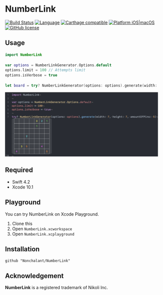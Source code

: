 # NumberLink

[![Build Status](https://travis-ci.com/Nonchalant/NumberLink.svg?branch=master)](https://travis-ci.com/Nonchalant/NumberLink)
[![Language](https://img.shields.io/badge/language-Swift%204.2-orange.svg)](https://swift.org)
[![Carthage compatible](https://img.shields.io/badge/Carthage-compatible-4BC51D.svg?style=flat)](https://github.com/Carthage/Carthage)
[![Platform iOS|macOS](https://img.shields.io/badge/platform-iOS|macOS-lightgray.svg)](https://github.com/Nonchalant/NumberLink)
[![GitHub license](https://img.shields.io/badge/license-MIT-lightgrey.svg)](https://raw.githubusercontent.com/Nonchalant/NumberLink/master/LICENSE)


## Usage

```swift
import NumberLink

var options = NumberLinkGenerator.Options.default
options.limit = 100 // Attempts limit
options.isVerbose = true

let board = try? NumberLinkGenerator(options: options).generate(width: 7, height: 7, amountOfPins: 5)
```

![Playground](Documentation/playground.png)


## Required

- Swift 4.2
- Xcode 10.1


## Playground

You can try NumberLink on Xcode Playground.

1. Clone this
2. Open `NumberLink.xcworkspace`
3. Open `NumberLink.xcplayground`


## Installation

```
github "Nonchalant/NumberLink"
```


## Acknowledgement

**NumberLink** is a registered trademark of Nikoli Inc.

